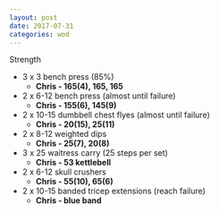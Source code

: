 ```yaml
---
layout: post
date: 2017-07-31
categories: wod
---
```


Strength
- 3 x 3 bench press (85%)
  - **Chris - <span>165(4), 165, 165</span>**
- 2 x 6-12 bench press (almost until failure)
  - **Chris - <span>155(6), 145(9)</span>**
- 2 x 10-15 dumbbell chest flyes (almost until failure)
  - **Chris - <span>20(15), 25(11)</span>**
- 2 x 8-12 weighted dips
  - **Chris - <span>25(7), 20(8)</span>**
- 3 x 25 waitress carry (25 steps per set)
  - **Chris - <span>53 kettlebell</span>**
- 2 x 6-12 skull crushers
  - **Chris - <span>55(10), 65(6)</span>**
- 2 x 10-15 banded tricep extensions (reach failure)
  - **Chris - <span>blue band</span>**
